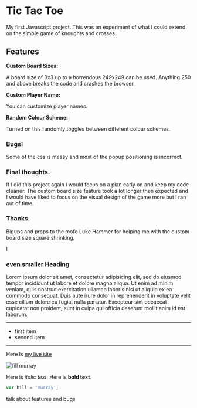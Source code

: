 
# Tic Tac Toe

My first Javascript project.
This was an experiment of what I could extend on the simple game of knoughts and crosses.

## Features

__Custom Board Sizes:__

A board size of 3x3 up to a horrendous 249x249 can be used.
Anything 250 and above breaks the code and crashes the browser.

__Custom Player Name:__

You can customize player names.

__Random Colour Scheme:__

Turned on this randomly toggles between different colour schemes.

### Bugs!
Some of the css is messy and most of the popup positioning is incorrect.

### Final thoughts.

If I did this project again I would focus on a plan early on and keep my code cleaner.
The custom board size feature took a lot longer then expected and I would have liked to focus on the visual design of the game more but I ran out of time.

### Thanks.
Bigups and props to the mofo Luke Hammer for helping me with the custom board size square shrinking.


I






### even smaller Heading

Lorem ipsum dolor sit amet, consectetur adipisicing elit, sed do eiusmod tempor incididunt ut labore et dolore magna aliqua. Ut enim ad minim veniam, quis nostrud exercitation ullamco laboris nisi ut aliquip ex ea commodo consequat. Duis aute irure dolor in reprehenderit in voluptate velit esse cillum dolore eu fugiat nulla pariatur. Excepteur sint occaecat cupidatat non proident, sunt in culpa qui officia deserunt mollit anim id est laborum.

___

- first item
- second item
---

Here is [my live site](http://ww)

![fill murray](http://fillmurray.com/400/300)

Here is _italic text_.
Here is __bold text__.

```js
var bill = 'murray';
```



talk about features
and bugs
